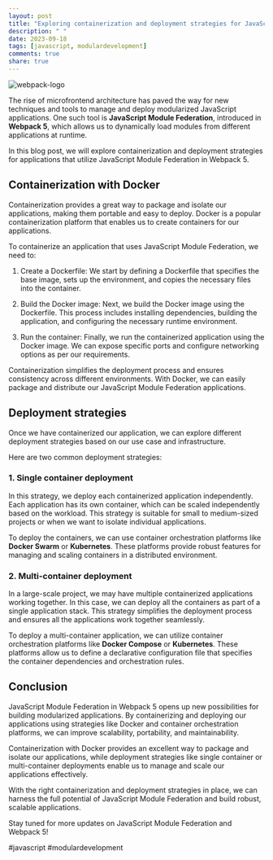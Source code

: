 ```yaml
---
layout: post
title: "Exploring containerization and deployment strategies for JavaScript Module Federation in Webpack 5"
description: " "
date: 2023-09-18
tags: [javascript, modulardevelopment]
comments: true
share: true
---
```


![webpack-logo](https://webpack.js.org/assets/icon-square-big.svg)

The rise of microfrontend architecture has paved the way for new techniques and tools to manage and deploy modularized JavaScript applications. One such tool is **JavaScript Module Federation**, introduced in **Webpack 5**, which allows us to dynamically load modules from different applications at runtime.

In this blog post, we will explore containerization and deployment strategies for applications that utilize JavaScript Module Federation in Webpack 5.

## Containerization with Docker

Containerization provides a great way to package and isolate our applications, making them portable and easy to deploy. Docker is a popular containerization platform that enables us to create containers for our applications.

To containerize an application that uses JavaScript Module Federation, we need to:

1. Create a Dockerfile: We start by defining a Dockerfile that specifies the base image, sets up the environment, and copies the necessary files into the container.

2. Build the Docker image: Next, we build the Docker image using the Dockerfile. This process includes installing dependencies, building the application, and configuring the necessary runtime environment.

3. Run the container: Finally, we run the containerized application using the Docker image. We can expose specific ports and configure networking options as per our requirements.

Containerization simplifies the deployment process and ensures consistency across different environments. With Docker, we can easily package and distribute our JavaScript Module Federation applications.

## Deployment strategies

Once we have containerized our application, we can explore different deployment strategies based on our use case and infrastructure.

Here are two common deployment strategies:

### 1. Single container deployment

In this strategy, we deploy each containerized application independently. Each application has its own container, which can be scaled independently based on the workload. This strategy is suitable for small to medium-sized projects or when we want to isolate individual applications.

To deploy the containers, we can use container orchestration platforms like **Docker Swarm** or **Kubernetes**. These platforms provide robust features for managing and scaling containers in a distributed environment.

### 2. Multi-container deployment

In a large-scale project, we may have multiple containerized applications working together. In this case, we can deploy all the containers as part of a single application stack. This strategy simplifies the deployment process and ensures all the applications work together seamlessly.

To deploy a multi-container application, we can utilize container orchestration platforms like **Docker Compose** or **Kubernetes**. These platforms allow us to define a declarative configuration file that specifies the container dependencies and orchestration rules.

## Conclusion

JavaScript Module Federation in Webpack 5 opens up new possibilities for building modularized applications. By containerizing and deploying our applications using strategies like Docker and container orchestration platforms, we can improve scalability, portability, and maintainability.

Containerization with Docker provides an excellent way to package and isolate our applications, while deployment strategies like single container or multi-container deployments enable us to manage and scale our applications effectively.

With the right containerization and deployment strategies in place, we can harness the full potential of JavaScript Module Federation and build robust, scalable applications.

Stay tuned for more updates on JavaScript Module Federation and Webpack 5!

#javascript #modulardevelopment